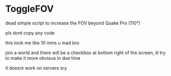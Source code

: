 # ToggleFOV
dead simple script to increase the FOV beyond Quake Pro (110°)

pls dont copy any code

this took me like 10 mins u mad bro

join a world and there will be a checkbox at bottom right of the screen, ill try to make it more obvious in due time

it doesnt work on servers sry
